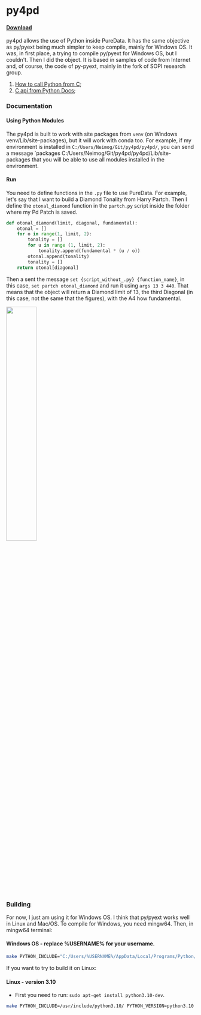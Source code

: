 

# py4pd 
#### [Download](https://github.com/charlesneimog/py4pd/releases)


py4pd allows the use of Python inside PureData. It has the same objective as py/pyext being much simpler to keep compile, mainly for Windows OS. It was, in first place, a trying to compile py/pyext for Windows OS, but I couldn't. Then I did the object. It is based in samples of code from Internet and, of course, the code of py-pyext, mainly in the fork of SOPI research group.
1. [How to call Python from C](https://stackoverflow.com/questions/1056051/how-do-you-call-python-code-from-c-code);
2. [C api from Python Docs](https://docs.python.org/3/extending/embedding.html);


### Documentation

#### Using Python Modules

The py4pd is built to work with site packages from `venv` (on Windows venv/Lib/site-packages), but it will work with conda too. For example, if my environment is installed in `C:/Users/Neimog/Git/py4pd/py4pd/`, you can send a message `packages  C:/Users/Neimog/Git/py4pd/py4pd/Lib/site-packages that you will be able to use all modules installed in the environment.

#### Run 

You need to define functions in the `.py` file to use PureData. For example, let's say that I want to build a Diamond Tonality from Harry Partch. Then I define the `otonal_diamond` function in the `partch.py` script inside the folder where my Pd Patch is saved. 

``` Python
def otonal_diamond(limit, diagonal, fundamental):
    otonal = []
    for o in range(1, limit, 2):
        tonality = []
        for u in range (1, limit, 2):
            tonality.append(fundamental * (u / o))
        otonal.append(tonality)
        tonality = [] 
    return otonal[diagonal]
```

Then a sent the message `set {script_without_.py} {function_name}`, in this case, `set partch otonal_diamond` and run it using `args 13 3 440`. That means that the object will return a Diamond limit of 13, the third Diagonal (in this case, not the same that the figures), with the A4 how fundamental.

<img src="https://user-images.githubusercontent.com/31707161/179780465-0bec0a51-8bdb-4733-a846-7e1952311277.png" width=40% height=40%> 



### Building

For now, I just am using it for Windows OS. I think that py/pyext works well in Linux and Mac/OS. To compile for Windows, you need mingw64. Then, in mingw64 terminal:

#### Windows OS - replace %USERNAME% for your username.

``` bash 
make PYTHON_INCLUDE="C:/Users/%USERNAME%/AppData/Local/Programs/Python/Python310/include" PYTHON_DLL="C:/Users/%USERNAME%/AppData/Local/Programs/Python/Python310/python310.dll"
```

If you want to try to build it on Linux:

#### Linux - version 3.10
* First you need to run: `sudo apt-get install python3.10-dev`.

``` bash 
make PYTHON_INCLUDE=/usr/include/python3.10/ PYTHON_VERSION=python3.10 
```




